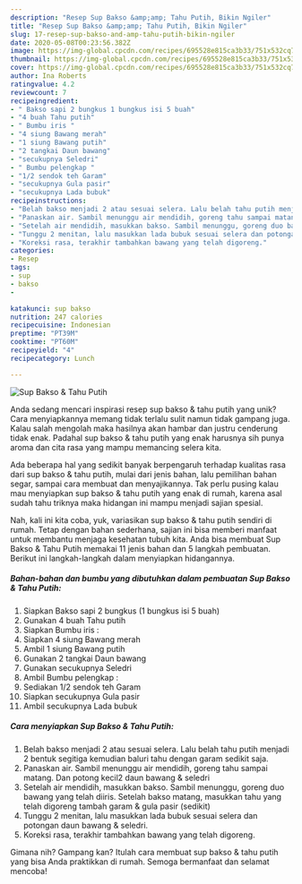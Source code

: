 ```yaml
---
description: "Resep Sup Bakso &amp;amp; Tahu Putih, Bikin Ngiler"
title: "Resep Sup Bakso &amp;amp; Tahu Putih, Bikin Ngiler"
slug: 17-resep-sup-bakso-and-amp-tahu-putih-bikin-ngiler
date: 2020-05-08T00:23:56.382Z
image: https://img-global.cpcdn.com/recipes/695528e815ca3b33/751x532cq70/sup-bakso-tahu-putih-foto-resep-utama.jpg
thumbnail: https://img-global.cpcdn.com/recipes/695528e815ca3b33/751x532cq70/sup-bakso-tahu-putih-foto-resep-utama.jpg
cover: https://img-global.cpcdn.com/recipes/695528e815ca3b33/751x532cq70/sup-bakso-tahu-putih-foto-resep-utama.jpg
author: Ina Roberts
ratingvalue: 4.2
reviewcount: 7
recipeingredient:
- " Bakso sapi 2 bungkus 1 bungkus isi 5 buah"
- "4 buah Tahu putih"
- " Bumbu iris "
- "4 siung Bawang merah"
- "1 siung Bawang putih"
- "2 tangkai Daun bawang"
- "secukupnya Seledri"
- " Bumbu pelengkap "
- "1/2 sendok teh Garam"
- "secukupnya Gula pasir"
- "secukupnya Lada bubuk"
recipeinstructions:
- "Belah bakso menjadi 2 atau sesuai selera. Lalu belah tahu putih menjadi 2 bentuk segitiga kemudian baluri tahu dengan garam sedikit saja."
- "Panaskan air. Sambil menunggu air mendidih, goreng tahu sampai matang. Dan potong kecil2 daun bawang &amp; seledri"
- "Setelah air mendidih, masukkan bakso. Sambil menunggu, goreng duo bawang yang telah diiris. Setelah bakso matang, masukkan tahu yang telah digoreng tambah garam &amp; gula pasir (sedikit)"
- "Tunggu 2 menitan, lalu masukkan lada bubuk sesuai selera dan potongan daun bawang &amp; seledri."
- "Koreksi rasa, terakhir tambahkan bawang yang telah digoreng."
categories:
- Resep
tags:
- sup
- bakso
- 

katakunci: sup bakso  
nutrition: 247 calories
recipecuisine: Indonesian
preptime: "PT39M"
cooktime: "PT60M"
recipeyield: "4"
recipecategory: Lunch

---
```



![Sup Bakso &amp; Tahu Putih](https://img-global.cpcdn.com/recipes/695528e815ca3b33/751x532cq70/sup-bakso-tahu-putih-foto-resep-utama.jpg)

Anda sedang mencari inspirasi resep sup bakso &amp; tahu putih yang unik? Cara menyiapkannya memang tidak terlalu sulit namun tidak gampang juga. Kalau salah mengolah maka hasilnya akan hambar dan justru cenderung tidak enak. Padahal sup bakso &amp; tahu putih yang enak harusnya sih punya aroma dan cita rasa yang mampu memancing selera kita.

Ada beberapa hal yang sedikit banyak berpengaruh terhadap kualitas rasa dari sup bakso &amp; tahu putih, mulai dari jenis bahan, lalu pemilihan bahan segar, sampai cara membuat dan menyajikannya. Tak perlu pusing kalau mau menyiapkan sup bakso &amp; tahu putih yang enak di rumah, karena asal sudah tahu triknya maka hidangan ini mampu menjadi sajian spesial.




Nah, kali ini kita coba, yuk, variasikan sup bakso &amp; tahu putih sendiri di rumah. Tetap dengan bahan sederhana, sajian ini bisa memberi manfaat untuk membantu menjaga kesehatan tubuh kita. Anda bisa membuat Sup Bakso &amp; Tahu Putih memakai 11 jenis bahan dan 5 langkah pembuatan. Berikut ini langkah-langkah dalam menyiapkan hidangannya.

<!--inarticleads1-->

##### Bahan-bahan dan bumbu yang dibutuhkan dalam pembuatan Sup Bakso &amp; Tahu Putih:

1. Siapkan  Bakso sapi 2 bungkus (1 bungkus isi 5 buah)
1. Gunakan 4 buah Tahu putih
1. Siapkan  Bumbu iris :
1. Siapkan 4 siung Bawang merah
1. Ambil 1 siung Bawang putih
1. Gunakan 2 tangkai Daun bawang
1. Gunakan secukupnya Seledri
1. Ambil  Bumbu pelengkap :
1. Sediakan 1/2 sendok teh Garam
1. Siapkan secukupnya Gula pasir
1. Ambil secukupnya Lada bubuk




<!--inarticleads2-->

##### Cara menyiapkan Sup Bakso &amp; Tahu Putih:

1. Belah bakso menjadi 2 atau sesuai selera. Lalu belah tahu putih menjadi 2 bentuk segitiga kemudian baluri tahu dengan garam sedikit saja.
1. Panaskan air. Sambil menunggu air mendidih, goreng tahu sampai matang. Dan potong kecil2 daun bawang &amp; seledri
1. Setelah air mendidih, masukkan bakso. Sambil menunggu, goreng duo bawang yang telah diiris. Setelah bakso matang, masukkan tahu yang telah digoreng tambah garam &amp; gula pasir (sedikit)
1. Tunggu 2 menitan, lalu masukkan lada bubuk sesuai selera dan potongan daun bawang &amp; seledri.
1. Koreksi rasa, terakhir tambahkan bawang yang telah digoreng.




Gimana nih? Gampang kan? Itulah cara membuat sup bakso &amp; tahu putih yang bisa Anda praktikkan di rumah. Semoga bermanfaat dan selamat mencoba!
